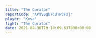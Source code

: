 ```yaml
---
title: "The Curator"
reportCode: "AP9VBgb76dTW3Fxj"
player: "Keva"
fight: "The Curator"
date: 2021-08-30T19:10:09.637000+00:00
---
```

